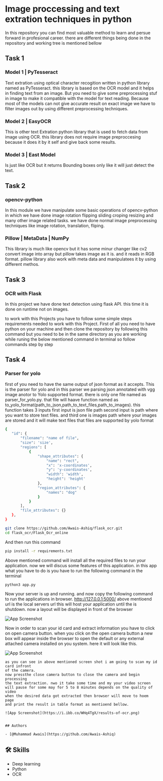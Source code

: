 # Image proccessing and text extration techniques in python
 In this repository you can find most valuable method to learn and persue forward in profesional career.
 there are different things being done in the repository and working tree is mentioned bellow

 ## Task 1
  ### Model 1 | PyTesseract
Text extration using optical character recogition written in python library named as PyTesseract.
this library is based on the OCR model and it helps in finding text from an image.
But you need to give some preprocessing stuf in image to make it compatible with the model for text reading.
Because most of the models can not give accurate result on exact image we have to filter images out by using 
different preprocessing techniques. 

 ### Model 2 | EasyOCR
This is other text  Extration python library that is used to fetch data from image using OCR.
this library does not require image preproccesing because it does it by it self and give back some results.

 ### Model 3 | East Model 
Is just like OCR but it returns Bounding boxes only like it will just detect the text.

## Task 2
 ### opencv-python
In this module we have manipulate some basic operations of opencv-python in which we have done 
image rotation flipping  sliding croping resizing and many other image related tasks.
we have done normal image preprocessing techniques like image rotation, translation, fliping.
 
 ### Pillow | MetaData | NumPy
This library is much like opencv but it has some minur changer like cv2 convert image into array but pillow takes image as it is. and it reads in RGB format. pillow library also work with meta data and manipulatees it by using different 
methos.
## Task 3
 ### OCR with Flask
In this project we have done text detection using flask API. this time it is done on runtime not on images.

to work with this Projects you have to follow some simple steps
requirements needed to work with this Project.
First of all you need to have python on your machine
and then clone the repository by following this command
but you need to be in the same directory as you are working while 
runing the below mentioned command in terminal
so follow commands step by step
## Task 4
 ### Parser for yolo
 first of you need to have the same output of json format as it accepts. This is the parser for yolo and in this parser we parsing json annotated with vgg image anotor to Yolo supported format. there is only one file named as parser_for_yolo.py. that file will haave function named as to_yolo_format(path_to_json,path_to_text_files,path_to_images). this function takes 3 inputs first input is json file path second input is path where you want to store text files. and third one is images path where your images are stored and it will make text files that files are supported by yolo format
 ```bash
 {
    "id": {
        "filename": "name of file",
        "size": 'size',
        "regions": [
            {
                "shape_attributes": {
                    "name": "rect",
                    "x": 'x-coordinates',
                    "y": 'y-coordinates',
                    "width": 'width',
                    "height": 'height'
                },
                "region_attributes": {
                    "names": "dog"
                }
            }
        ],
        "file_attributes": {}
    },
 }
 ```

```bash  
git clone https://github.com/Awais-Ashiq/flask_ocr.git
cd flask_ocr/Flask_Ocr_online
```
And then run this command
```bash  
pip install -r requirements.txt
```
Above mentioned command will install all the required files to run your application.
now we will discus some features of this application.
in this app what you have to do is you have to run the following command
in the terminal
```bash  
python3 app.py
```
Now your server is up and running. and now copy the following command to run the
applications in browser.
http://127.0.0.1:5000/
above mentioend url is the local servers url this will host your application until the 
is shutdown.
now a layout will be displayed in front of the browser

![App Screenshot](https://i.ibb.co/vBzHvwv/flask-ocr-online.png)

Now in order to scan your id card and extract information you have to click on open camera
button. 
when you click on the open camera button a new box will appear inside the 
browser to open the default or any external attached camera installed on you system.
here it will look like this.

![App Screenshot](https://i.ibb.co/1dD6SgL/camera-open.png)

    as you can see in above mentioned screen shot i am going to scan my id card infront
    of the camera. 
    now pressthe close camera button to close the camera and begin processing
    the text extraction. nwo it take some time and my your video screen
    will pause for some may for 5 to 8 minutes depends on the quality of video
    when the desired data got extracted then browser will move to hoem page
    and print the result in table format as mentioend bellow.

    ![App Screenshot](https://i.ibb.co/WHq4TgX/results-of-ocr.png)


    ## Authors

    - [@Muhammad Awais](https://github.com/Awais-Ashiq)



## 🛠 Skills
- Deep learning
- Python
- OCR



         